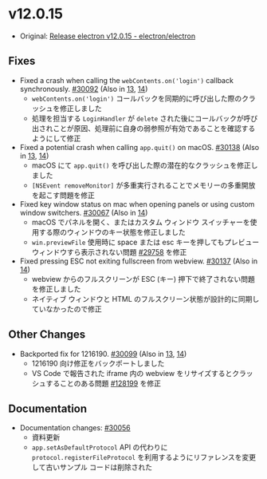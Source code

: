 # v12.0.15

- Original: [Release electron v12.0.15 - electron/electron](https://github.com/electron/electron/releases/tag/v12.0.15)

## Fixes

- Fixed a crash when calling the `webContents.on('login')` callback synchronously. [#30092](https://github.com/electron/electron/pull/30092) (Also in [13](https://github.com/electron/electron/pull/30091), [14](https://github.com/electron/electron/pull/30090))
  - `webContents.on('login')` コールバックを同期的に呼び出した際のクラッシュを修正しました
  - 処理を担当する `LoginHandler` が `delete` された後にコールバックが呼び出されことが原因、処理前に自身の弱参照が有効であることを確認するようにして修正
- Fixed a potential crash when calling `app.quit()` on macOS. [#30138](https://github.com/electron/electron/pull/30138) (Also in [13](https://github.com/electron/electron/pull/29961), [14](https://github.com/electron/electron/pull/29962))
  - macOS にて `app.quit()` を呼び出した際の潜在的なクラッシュを修正しました
  - `[NSEvent removeMonitor]` が多重実行されることでメモリーの多重開放を起こす問題を修正
- Fixed key window status on mac when opening panels or using custom window switchers. [#30067](https://github.com/electron/electron/pull/30067) (Also in [14](https://github.com/electron/electron/pull/30066))
  - macOS でパネルを開く、またはカスタム ウィンドウ スイッチャーを使用する際のウィンドウのキー状態を修正しました
  - `win.previewFile` 使用時に space または esc キーを押してもプレビュー ウィンドウすら表示されない問題 [#29758](https://github.com/electron/electron/issues/29758) を修正
- Fixed pressing ESC not exiting fullscreen from webview. [#30137](https://github.com/electron/electron/pull/30137) (Also in [14](https://github.com/electron/electron/pull/30127))
  - webview からのフルスクリーンが ESC (キー) 押下で終了されない問題を修正しました
  - ネイティブ ウィンドウと HTML のフルスクリーン状態が設計的に同期していなかったので修正

## Other Changes

- Backported fix for 1216190. [#30099](https://github.com/electron/electron/pull/30099) (Also in [13](https://github.com/electron/electron/pull/30100), [14](https://github.com/electron/electron/pull/30101))
  - 1216190 向け修正をバックポートしました
  - VS Code で報告された iframe 内の webview をリサイズするとクラッシュすることのある問題 [#128199](https://github.com/microsoft/vscode/issues/128199) を修正

## Documentation

- Documentation changes: [#30056](https://github.com/electron/electron/pull/30056)
  - 資料更新
  - `app.setAsDefaultProtocol` API の代わりに `protocol.registerFileProtocol` を利用するようにリファレンスを変更して古いサンプル コードは削除された
